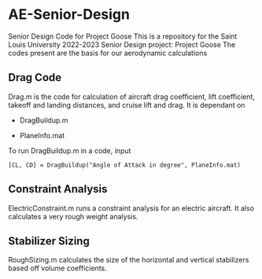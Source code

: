# AE-Senior-Design
Senior Design Code for Project Goose
This is a repository for the Saint Louis University 2022-2023 Senior Design project: Project Goose
The codes present are the basis for our aerodynamic calculations

## Drag Code
Drag.m is the code for calculation of aircraft drag coefficient, lift coefficient, takeoff and landing distances, and cruise lift and drag.
It is dependant on

* DragBuildup.m
- PlaneInfo.mat

To run DragBuildup.m in a code, input 
```
[CL, CD] = DragBuildup("Angle of Attack in degree", PlaneInfo.mat)
```

## Constraint Analysis 
ElectricConstraint.m runs a constraint analysis for an electric aircraft. It also calculates a very rough weight analysis. 

## Stabilizer Sizing
RoughSizing.m calculates the size of the horizontal and vertical stabilizers based off volume coefficients.

